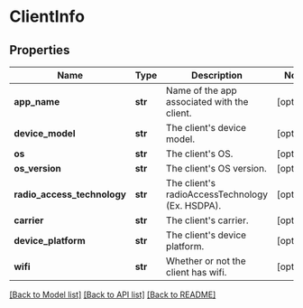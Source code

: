# ClientInfo

## Properties
Name | Type | Description | Notes
------------ | ------------- | ------------- | -------------
**app_name** | **str** | Name of the app associated with the client. | [optional] 
**device_model** | **str** | The client&#39;s device model. | [optional] 
**os** | **str** | The client&#39;s OS. | [optional] 
**os_version** | **str** | The client&#39;s OS version. | [optional] 
**radio_access_technology** | **str** | The client&#39;s radioAccessTechnology (Ex. HSDPA). | [optional] 
**carrier** | **str** | The client&#39;s carrier. | [optional] 
**device_platform** | **str** | The client&#39;s device platform. | [optional] 
**wifi** | **str** | Whether or not the client has wifi. | [optional] 

[[Back to Model list]](../README.md#documentation-for-models) [[Back to API list]](../README.md#documentation-for-api-endpoints) [[Back to README]](../README.md)


